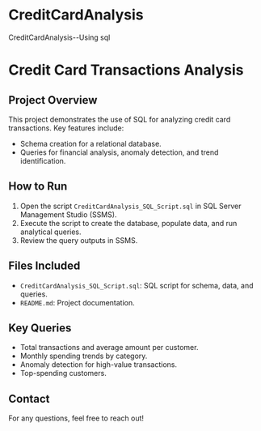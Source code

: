 # CreditCardAnalysis
CreditCardAnalysis--Using sql


# Credit Card Transactions Analysis

## Project Overview
This project demonstrates the use of SQL for analyzing credit card transactions. Key features include:
- Schema creation for a relational database.
- Queries for financial analysis, anomaly detection, and trend identification.

## How to Run
1. Open the script `CreditCardAnalysis_SQL_Script.sql` in SQL Server Management Studio (SSMS).
2. Execute the script to create the database, populate data, and run analytical queries.
3. Review the query outputs in SSMS.

## Files Included
- `CreditCardAnalysis_SQL_Script.sql`: SQL script for schema, data, and queries.
- `README.md`: Project documentation.

## Key Queries
- Total transactions and average amount per customer.
- Monthly spending trends by category.
- Anomaly detection for high-value transactions.
- Top-spending customers.

## Contact
For any questions, feel free to reach out!
